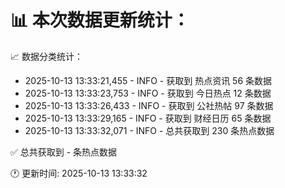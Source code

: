 📊 本次数据更新统计：
==========================

📈 数据分类统计：
- 2025-10-13 13:33:21,455 - INFO - 获取到 热点资讯 56 条数据
- 2025-10-13 13:33:23,753 - INFO - 获取到 今日热点 12 条数据
- 2025-10-13 13:33:26,433 - INFO - 获取到 公社热帖 97 条数据
- 2025-10-13 13:33:29,165 - INFO - 获取到 财经日历 65 条数据
- 2025-10-13 13:33:32,071 - INFO - 总共获取到 230 条热点数据

✅ 总共获取到 - 条热点数据

🕐 更新时间: 2025-10-13 13:33:32
